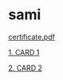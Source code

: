 # sami
<a href="http://www.samictg.ga/certificate.pdf">certificate.pdf</a>

<p><a target="_blank" href="https://samictg.ga/CARD%201.pdf">1. CARD 1</a></p>
<p><a target="_blank" href="https://samictg.ga/CARD%202.pdf">2. CARD 2</a></p>


